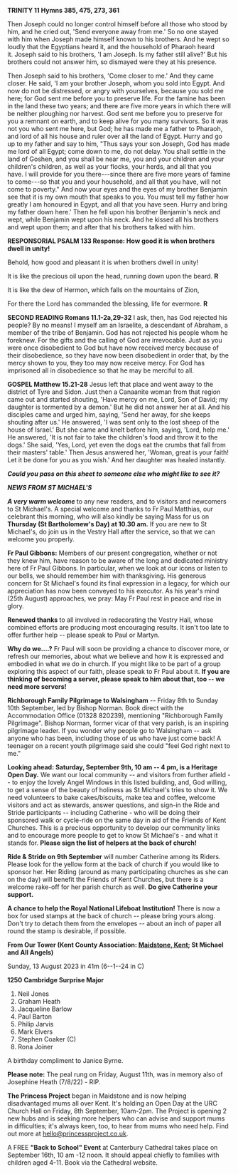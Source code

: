 **TRINITY 11 Hymns 385, 475, 273, 361**

Then Joseph could no longer control himself before all those who stood
by him, and he cried out, 'Send everyone away from me.' So no one stayed
with him when Joseph made himself known to his brothers. And he wept so
loudly that the Egyptians heard it, and the household of Pharaoh heard
it. Joseph said to his brothers, 'I am Joseph. Is my father still
alive?' But his brothers could not answer him, so dismayed were they at
his presence.

Then Joseph said to his brothers, 'Come closer to me.' And they came
closer. He said, 'I am your brother Joseph, whom you sold into
Egypt. And now do not be distressed, or angry with yourselves, because
you sold me here; for God sent me before you to preserve life. For the
famine has been in the land these two years; and there are five more
years in which there will be neither ploughing nor harvest. God sent me
before you to preserve for you a remnant on earth, and to keep alive for
you many survivors. So it was not you who sent me here, but God; he has
made me a father to Pharaoh, and lord of all his house and ruler over
all the land of Egypt. Hurry and go up to my father and say to him,
"Thus says your son Joseph, God has made me lord of all Egypt; come down
to me, do not delay. You shall settle in the land of Goshen, and you
shall be near me, you and your children and your children's children, as
well as your flocks, your herds, and all that you have. I will provide
for you there---since there are five more years of famine to come---so
that you and your household, and all that you have, will not come to
poverty." And now your eyes and the eyes of my brother Benjamin see that
it is my own mouth that speaks to you. You must tell my father how
greatly I am honoured in Egypt, and all that you have seen. Hurry and
bring my father down here.' Then he fell upon his brother Benjamin's
neck and wept, while Benjamin wept upon his neck. And he kissed all his
brothers and wept upon them; and after that his brothers talked with
him.

**RESPONSORIAL PSALM 133 Response: How good it is when brothers dwell in
unity!**

Behold, how good and pleasant it is when brothers dwell in unity!

It is like the precious oil upon the head, running down upon the beard.
**R**

It is like the dew of Hermon, which falls on the mountains of Zion,

For there the Lord has commanded the blessing, life for evermore. **R**

**SECOND READING Romans 11.1-2a,29-32** I ask, then, has God rejected
his people? By no means! I myself am an Israelite, a descendant of
Abraham, a member of the tribe of Benjamin. God has not rejected his
people whom he foreknew. For the gifts and the calling of God are
irrevocable. Just as you were once disobedient to God but have now
received mercy because of their disobedience, so they have now been
disobedient in order that, by the mercy shown to you, they too may now
receive mercy. For God has imprisoned all in disobedience so that he may
be merciful to all.

**GOSPEL Matthew 15.21-28** Jesus left that place and went away to the
district of Tyre and Sidon. Just then a Canaanite woman from that region
came out and started shouting, 'Have mercy on me, Lord, Son of David; my
daughter is tormented by a demon.' But he did not answer her at all. And
his disciples came and urged him, saying, 'Send her away, for she keeps
shouting after us.' He answered, 'I was sent only to the lost sheep of
the house of Israel.' But she came and knelt before him, saying, 'Lord,
help me.' He answered, 'It is not fair to take the children's food and
throw it to the dogs.' She said, 'Yes, Lord, yet even the dogs eat the
crumbs that fall from their masters' table.' Then Jesus answered her,
'Woman, great is your faith! Let it be done for you as you wish.' And
her daughter was healed instantly.

***Could you pass on this sheet to someone else who might like to see
it?***

***NEWS FROM ST MICHAEL\'S***

***A very warm welcome*** to any new readers, and to visitors and
newcomers to St Michael\'s. A special welcome and thanks to Fr Paul
Matthias, our celebrant this morning, who will also kindly be saying
Mass for us on **Thursday (St Bartholomew\'s Day) at 10.30 am.** If you
are new to St Michael\'s, do join us in the Vestry Hall after the
service, so that we can welcome you properly.

**Fr Paul Gibbons:** Members of our present congregation, whether or not
they knew him, have reason to be aware of the long and dedicated
ministry here of Fr Paul Gibbons. In particular, when we look at our
icons or listen to our bells, we should remember him with thanksgiving.
His generous concern for St Michael\'s found its final expression in a
legacy, for which our appreciation has now been conveyed to his
executor. As his year\'s mind (25th August) approaches, we pray: May
Fr Paul rest in peace and rise in glory.

**Renewed thanks** to all involved in redecorating the Vestry Hall,
whose combined efforts are producing most encouraging results. It isn\'t
too late to offer further help -- please speak to Paul or Martyn.

**Why do we....?** Fr Paul will soon be providing a chance to discover
more, or refresh our memories, about what we believe and how it is
expressed and embodied in what we do in church. If you might like to be
part of a group exploring this aspect of our faith, please speak to Fr
Paul about it. **If you are thinking of becoming a server, please speak
to him about that, too -- we need more servers!**

**Richborough Family Pilgrimage to Walsingham** -- Friday 8th to
Sunday 10th September, led by Bishop Norman. Book direct with the
Accommodation Office (01328 820239), mentioning "Richborough Family
Pilgrimage". Bishop Norman, former vicar of that very parish, is an
inspiring pilgrimage leader. If you wonder why people go to Walsingham
-- ask anyone who has been, including those of us who have just come
back! A teenager on a recent youth pilgrimage said she could "feel God
right next to me."

**Looking ahead: Saturday, September 9th, 10 am -- 4 pm, is a Heritage
Open Day.** We want our local community -- and visitors from further
afield -- to enjoy the lovely Angel Windows in this listed building,
and, God willing, to get a sense of the beauty of holiness as St
Michael\'s tries to show it. We need volunteers to bake cakes/biscuits,
make tea and coffee, welcome visitors and act as stewards, answer
questions, and sign-in the Ride and Stride participants -- including
Catherine - who will be doing their sponsored walk or cycle-ride on the
same day in aid of the Friends of Kent Churches. This is a precious
opportunity to develop our community links and to encourage more people
to get to know St Michael\'s - and what it stands for. **Please sign the
list of helpers at the back of church!**

**Ride & Stride on 9th September** will number Catherine among its
Riders. Please look for the yellow form at the back of church if you
would like to sponsor her. Her Riding (around as many participating
churches as she can on the day) will benefit the Friends of Kent
Churches, but there is a welcome rake-off for her parish church as well.
**Do give Catherine your support.**

**A chance to help the Royal National Lifeboat Institution!** There is
now a box for used stamps at the back of church -- please bring yours
along. Don\'t try to detach them from the envelopes -- about an inch of
paper all round the stamp is desirable, if possible.

**From Our Tower (Kent County Association: [Maidstone,
Kent](https://dove.cccbr.org.uk/tower/12644#_blank); St Michael and All
Angels)**

Sunday, 13 August 2023 in 41m (6--1--24 in C)

**1250** **Cambridge Surprise Major**

1. Neil Jones
2. Graham Heath
3. Jacqueline Barlow
4. Paul Barton
5. Philip Jarvis
6. Mark Elvers
7. Stephen Coaker (C) 
8. Rona Joiner

A birthday compliment to Janice Byrne.

**Please note:** The peal rung on Friday, August 11th, was in memory
also of Josephine Heath (7/8/22) - RIP.

**The Princess Project** began in Maidstone and is now helping
disadvantaged mums all over Kent. It\'s holding an Open Day at the URC
Church Hall on Friday, 8th September, 10am-2pm. The Project is opening
2 new hubs and is seeking more helpers who can advise and support mums
in difficulties; it\'s always keen, too, to hear from mums who need
help. Find out more at <hello@princessproject.co.uk>.

A FREE **"Back to School" Event** at Canterbury Cathedral takes place on
September 16th, 10 am -12 noon. It should appeal chiefly to families
with children aged 4-11. Book via the Cathedral website.

